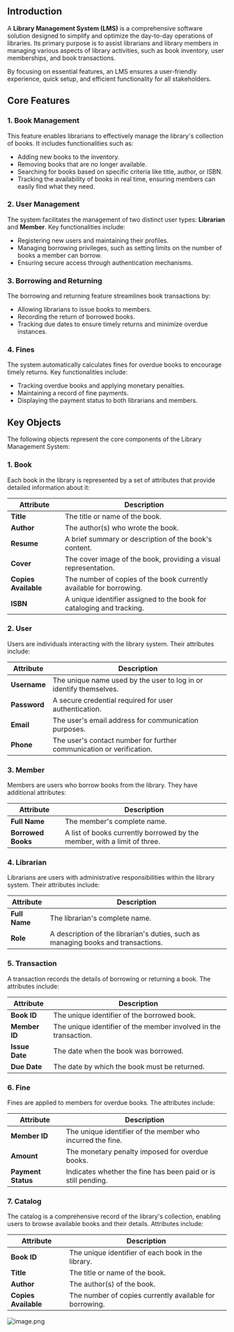 ## Introduction

A **Library Management System (LMS)** is a comprehensive software solution designed to simplify and optimize the day-to-day operations of libraries. Its primary purpose is to assist librarians and library members in managing various aspects of library activities, such as book inventory, user memberships, and book transactions.

By focusing on essential features, an LMS ensures a user-friendly experience, quick setup, and efficient functionality for all stakeholders.

## Core Features

### **1. Book Management**

This feature enables librarians to effectively manage the library's collection of books. It includes functionalities such as:

- Adding new books to the inventory.
- Removing books that are no longer available.
- Searching for books based on specific criteria like title, author, or ISBN.
- Tracking the availability of books in real time, ensuring members can easily find what they need.

### **2. User Management**

The system facilitates the management of two distinct user types: **Librarian** and **Member**. Key functionalities include:

- Registering new users and maintaining their profiles.
- Managing borrowing privileges, such as setting limits on the number of books a member can borrow.
- Ensuring secure access through authentication mechanisms.

### **3. Borrowing and Returning**

The borrowing and returning feature streamlines book transactions by:

- Allowing librarians to issue books to members.
- Recording the return of borrowed books.
- Tracking due dates to ensure timely returns and minimize overdue instances.

### **4. Fines**

The system automatically calculates fines for overdue books to encourage timely returns. Key functionalities include:

- Tracking overdue books and applying monetary penalties.
- Maintaining a record of fine payments.
- Displaying the payment status to both librarians and members.

## Key Objects

The following objects represent the core components of the Library Management System:

### **1. Book**

Each book in the library is represented by a set of attributes that provide detailed information about it:

| **Attribute** | **Description** |
| --- | --- |
| **Title** | The title or name of the book. |
| **Author** | The author(s) who wrote the book. |
| **Resume** | A brief summary or description of the book's content. |
| **Cover** | The cover image of the book, providing a visual representation. |
| **Copies Available** | The number of copies of the book currently available for borrowing. |
| **ISBN** | A unique identifier assigned to the book for cataloging and tracking. |

### **2. User**

Users are individuals interacting with the library system. Their attributes include:

| **Attribute** | **Description** |
| --- | --- |
| **Username** | The unique name used by the user to log in or identify themselves. |
| **Password** | A secure credential required for user authentication. |
| **Email** | The user's email address for communication purposes. |
| **Phone** | The user's contact number for further communication or verification. |

### **3. Member**

Members are users who borrow books from the library. They have additional attributes:

| **Attribute** | **Description** |
| --- | --- |
| **Full Name** | The member's complete name. |
| **Borrowed Books** | A list of books currently borrowed by the member, with a limit of three. |

### **4. Librarian**

Librarians are users with administrative responsibilities within the library system. Their attributes include:

| **Attribute** | **Description** |
| --- | --- |
| **Full Name** | The librarian's complete name. |
| **Role** | A description of the librarian's duties, such as managing books and transactions. |

### **5. Transaction**

A transaction records the details of borrowing or returning a book. The attributes include:

| **Attribute** | **Description** |
| --- | --- |
| **Book ID** | The unique identifier of the borrowed book. |
| **Member ID** | The unique identifier of the member involved in the transaction. |
| **Issue Date** | The date when the book was borrowed. |
| **Due Date** | The date by which the book must be returned. |

### **6. Fine**

Fines are applied to members for overdue books. The attributes include:

| **Attribute** | **Description** |
| --- | --- |
| **Member ID** | The unique identifier of the member who incurred the fine. |
| **Amount** | The monetary penalty imposed for overdue books. |
| **Payment Status** | Indicates whether the fine has been paid or is still pending. |

### **7. Catalog**

The catalog is a comprehensive record of the library's collection, enabling users to browse available books and their details. Attributes include:

| **Attribute** | **Description** |
| --- | --- |
| **Book ID** | The unique identifier of each book in the library. |
| **Title** | The title or name of the book. |
| **Author** | The author(s) of the book. |
| **Copies Available** | The number of copies currently available for borrowing. |

![image.png](attachment:eb4b83ae-7d13-4880-bf54-59ff9f33f81d:image.png)

